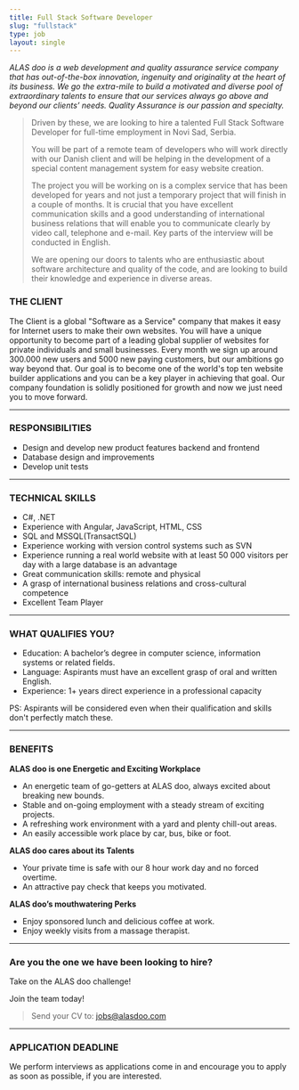 ```yaml
---
title: Full Stack Software Developer
slug: "fullstack"
type: job
layout: single
---
```


_ALAS doo is a web development and quality assurance service company that has out-of-the-box innovation, ingenuity and originality at the heart of its business. We go the extra-mile to build a motivated and diverse pool of extraordinary talents to ensure that our services always go above and beyond our clients’ needs. Quality Assurance is our passion and specialty._

> Driven by these, we are looking to hire a talented Full Stack Software Developer for full-time employment in Novi Sad, Serbia.
>
> You will be part of a remote team of developers who will work directly with our Danish client and will be helping in the development of a special content management system for easy website creation.
>
> The project you will be working on is a complex service that has been developed for years and not just a temporary project that will finish in a couple of months. It is crucial that you have excellent communication skills and a good understanding of international business relations that will enable you to communicate clearly by video call, telephone and e-mail. Key parts of the interview will be conducted in English.
>
> We are opening our doors to talents who are enthusiastic about software architecture and quality of the code, and are looking to build their knowledge and experience in diverse areas.

### THE CLIENT
The Client is a global "Software as a Service" company that makes it easy for Internet users to make their own websites. You will have a unique opportunity to become part of a leading global supplier of websites for private individuals and small businesses. Every month we sign up around 300.000 new users and 5000 new paying customers, but our ambitions go way beyond that. Our goal is to become one of the world's top ten website builder applications and you can be a key player in achieving that goal. Our company foundation is solidly positioned for growth and now we just need you to move forward.

---
### RESPONSIBILITIES
* Design and develop new product features backend and frontend
* Database design and improvements
* Develop unit tests

---
### TECHNICAL SKILLS
* C#, .NET
* Experience with Angular, JavaScript, HTML, CSS
* SQL and MSSQL(TransactSQL)
* Experience working with version control systems such as SVN
* Experience running a real world website with at least 50 000 visitors per day with a large database is an advantage
* Great communication skills: remote and physical
* A grasp of international business relations and cross-cultural competence
* Excellent Team Player

---
### WHAT QUALIFIES YOU?
* Education: A bachelor’s degree in computer science, information systems or related fields.
* Language: Aspirants must have an excellent grasp of oral and written English.
* Experience: 1+ years direct experience in a professional capacity

PS: Aspirants will be considered even when their qualification and skills don't perfectly match these.

---
### BENEFITS
__ALAS doo is one Energetic and Exciting Workplace__

* An energetic team of go-getters at ALAS doo, always excited about breaking new bounds.
* Stable and on-going employment with a steady stream of exciting projects.
* A refreshing work environment with a yard and plenty chill-out areas.
* An easily accessible work place by car, bus, bike or foot.

__ALAS doo cares about its Talents__

* Your private time is safe with our 8 hour work day and no forced overtime.
* An attractive pay check that keeps you motivated.

__ALAS doo’s mouthwatering Perks__

* Enjoy sponsored lunch and delicious coffee at work.
* Enjoy weekly visits from a massage therapist.

---
### Are you the one we have been looking to hire?

Take on the ALAS doo challenge!

Join the team today!

> Send your CV to: <jobs@alasdoo.com>

---
### APPLICATION DEADLINE
We perform interviews as applications come in and encourage you to apply as soon as possible, if you are interested.
